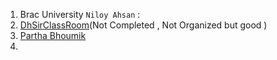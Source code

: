 1. Brac University `Niloy Ahsan` : [](https://www.youtube.com/watch?v=oYElNqUyqZY&list=PLzzYtJMBTYCcVH56uHLz0f7eJI0JNAEyQ&index=1)
2. [DhSirClassRoom](https://www.youtube.com/@dhsirsclassroom/search?query=java)(Not Completed , Not Organized but good )
3. [ Partha Bhoumik](https://www.youtube.com/@parthabhoumik1227/playlists)
4. 